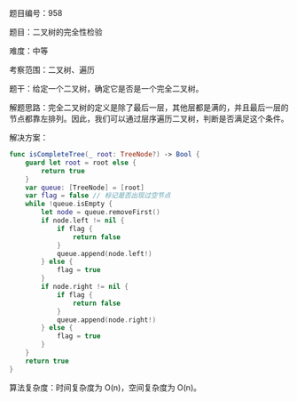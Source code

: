 题目编号：958

题目：二叉树的完全性检验

难度：中等

考察范围：二叉树、遍历

题干：给定一个二叉树，确定它是否是一个完全二叉树。 

解题思路：完全二叉树的定义是除了最后一层，其他层都是满的，并且最后一层的节点都靠左排列。因此，我们可以通过层序遍历二叉树，判断是否满足这个条件。

解决方案：

```swift
func isCompleteTree(_ root: TreeNode?) -> Bool {
    guard let root = root else {
        return true
    }
    var queue: [TreeNode] = [root]
    var flag = false // 标记是否出现过空节点
    while !queue.isEmpty {
        let node = queue.removeFirst()
        if node.left != nil {
            if flag {
                return false
            }
            queue.append(node.left!)
        } else {
            flag = true
        }
        if node.right != nil {
            if flag {
                return false
            }
            queue.append(node.right!)
        } else {
            flag = true
        }
    }
    return true
}
```

算法复杂度：时间复杂度为 O(n)，空间复杂度为 O(n)。